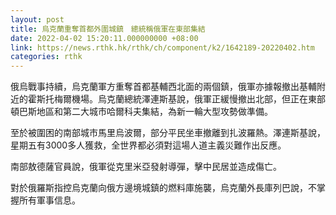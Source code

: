 ```yaml
---
layout: post
title: 烏克蘭重奪首都外圍城鎮　總統稱俄軍在東部集結
date: 2022-04-02 15:20:11.000000000 +08:00
link: https://news.rthk.hk/rthk/ch/component/k2/1642189-20220402.htm
categories: rthk
---
```


俄烏戰事持續，烏克蘭軍方重奪首都基輔西北面的兩個鎮，俄軍亦據報撤出基輔附近的霍斯托梅爾機場。烏克蘭總統澤連斯基說，俄軍正緩慢撤出北部，但正在東部頓巴斯地區和第二大城市哈爾科夫集結，為新一輪大型攻勢做準備。

至於被圍困的南部城市馬里烏波爾，部分平民坐車撤離到扎波羅熱。澤連斯基說，星期五有3000多人獲救，全世界都必須對這場人道主義災難作出反應。

南部敖德薩官員說，俄軍從克里米亞發射導彈，擊中民居並造成傷亡。

對於俄羅斯指控烏克蘭向俄方邊境城鎮的燃料庫施襲，烏克蘭外長庫列巴說，不掌握所有軍事信息。
